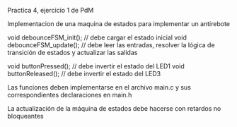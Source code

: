 Practica 4, ejercicio 1 de PdM

Implementacion de una maquina de estados para implementar un antirebote

void debounceFSM_init();	// debe cargar el estado inicial
void debounceFSM_update();	// debe leer las entradas, resolver la lógica de transición de 		estados y actualizar las salidas
				
void buttonPressed();		// debe invertir el estado del LED1
void buttonReleased();		// debe invertir el estado del LED3

Las funciones deben implementarse en el archivo main.c y sus correspondientes declaraciones en main.h

La actualización de la máquina de estados debe hacerse con retardos no bloqueantes
